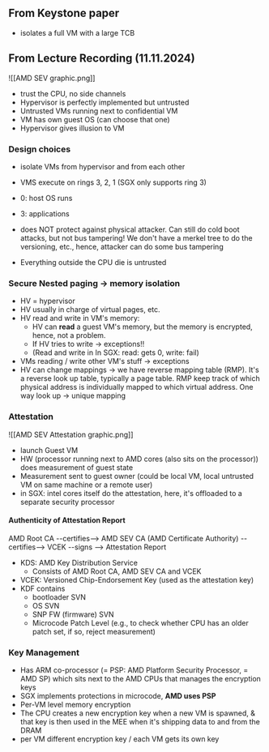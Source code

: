 ## From Keystone paper
- isolates a full VM with a large TCB
## From Lecture Recording (11.11.2024)
![[AMD SEV graphic.png]]
- trust the CPU, no side channels
- Hypervisor is perfectly implemented but untrusted
- Untrusted VMs running next to confidential VM 
- VM has own guest OS (can choose that one)
- Hypervisor gives illusion to VM 
### Design choices
- isolate VMs from hypervisor and from each other 
- VMS execute on rings 3, 2, 1 (SGX only supports ring 3)
- 0: host OS runs
- 3: applications

- does NOT protect against physical attacker. Can still do cold boot attacks, but not bus tampering! We don't have a merkel tree to do the versioning, etc., hence, attacker can do some bus tampering
- Everything outside the CPU die is untrusted
### Secure Nested paging -> memory isolation
- HV = hypervisor 
- HV usually in charge of virtual pages, etc.
- HV read and write in VM's memory: 
	- HV can **read** a guest VM's memory, but the memory is encrypted, hence, not a problem. 
	- If HV tries to write -> exceptions!! 
	- (Read and write in In SGX: read: gets 0, write: fail)
- VMs reading / write other VM's stuff -> exceptions
- HV can change mappings -> we have reverse mapping table (RMP). It's a reverse look up table, typically a page table. RMP keep track of which physical address is individually mapped to which virtual address. One way look up -> unique mapping

### Attestation
![[AMD SEV Attestation graphic.png]]
- launch Guest VM 
- HW (processor running next to AMD cores (also sits on the processor)) does measurement of guest state
- Measurement sent to guest owner (could be local VM, local untrusted VM on same machine or a remote user)
- in SGX: intel cores itself do the attestation, here, it's offloaded to a separate security processor

#### Authenticity of Attestation Report
AMD Root CA --certifies--> AMD SEV CA (AMD Certificate Authority) --certifies--> VCEK --signs --> Attestation Report
- KDS: AMD Key Distribution Service
	- Consists of AMD Root CA, AMD SEV CA and VCEK
- VCEK: Versioned Chip-Endorsement Key (used as the attestation key)
- KDF contains 
	- bootloader SVN
	- OS SVN
	- SNP FW (firmware) SVN 
	- Microcode Patch Level (e.g., to check whether CPU has an older patch set, if so, reject measurement)
### Key Management
- Has ARM co-processor (= PSP: AMD Platform Security Processor, = AMD SP) which sits next to the AMD CPUs that manages the encryption keys
- SGX implements protections in microcode, **AMD uses PSP**
- Per-VM level memory encryption
- The CPU creates a new encryption key when a new VM is spawned, & that key is then used in the MEE when it's shipping data to and from the DRAM
- per VM different encryption key / each VM gets its own key
